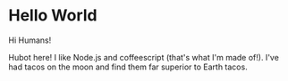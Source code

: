 Hello World
===========

Hi Humans!

Hubot here! I like Node.js and coffeescript (that's what I'm made of!).
I've had tacos on the moon and find them far superior to Earth tacos.
